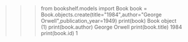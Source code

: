 >>> from bookshelf.models import Book
>>> book = Book.objects.create(title="1984",author="George Orwell",publication_year=1949)
>>> print(book)
Book object (1)
>>> print(book.author)
George Orwell
>>> print(book.title)
1984
>>> print(book.id)
1
